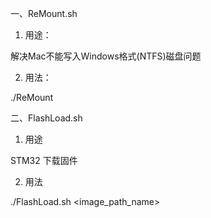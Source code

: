 一、ReMount.sh

1. 用途：

解决Mac不能写入Windows格式(NTFS)磁盘问题

2. 用法：

./ReMount



二、FlashLoad.sh

1. 用途

STM32 下载固件

2. 用法

./FlashLoad.sh <image_path_name>
